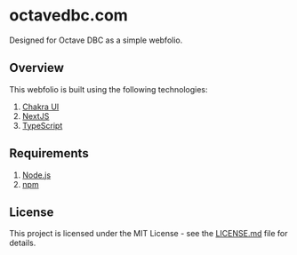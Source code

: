 # octavedbc.com
 
Designed for Octave DBC as a simple webfolio.

## Overview

This webfolio is built using the following technologies:

1. [Chakra UI](https://chakra-ui.com/)
2. [NextJS](https://nextjs.org/)
3. [TypeScript](https://www.typescriptlang.org/)

## Requirements

1. [Node.js](https://nodejs.org/)
2. [npm](https://www.npmjs.com/)


## License

This project is licensed under the MIT License - see the [LICENSE.md](LICENSE.md) file for details.
